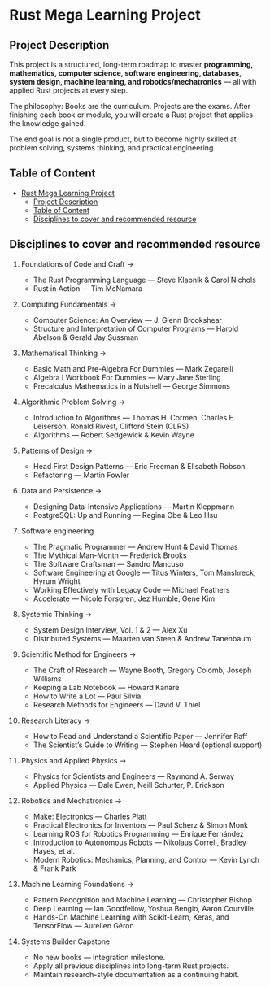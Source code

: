 # Rust Mega Learning Project

## Project Description

This project is a structured, long-term roadmap to master **programming, mathematics, computer science, software engineering, databases, system design, machine learning, and robotics/mechatronics** — all with applied Rust projects at every step.

The philosophy: Books are the curriculum. Projects are the exams.
After finishing each book or module, you will create a Rust project that applies the knowledge gained.

The end goal is not a single product, but to become highly skilled at problem solving, systems thinking, and practical engineering.

## Table of Content
<!-- TOC -->

- [Rust Mega Learning Project](#rust-mega-learning-project)
    - [Project Description](#project-description)
    - [Table of Content](#table-of-content)
    - [Disciplines to cover and recommended resource](#disciplines-to-cover-and-recommended-resource)

<!-- /TOC -->
<!-- /TOC -->
## Disciplines to cover and recommended resource

 1. Foundations of Code and Craft →
    - The Rust Programming Language — Steve Klabnik & Carol Nichols
    - Rust in Action — Tim McNamara

 1. Computing Fundamentals →
    - Computer Science: An Overview — J. Glenn Brookshear
    - Structure and Interpretation of Computer Programs — Harold Abelson & Gerald Jay Sussman

 1. Mathematical Thinking →
    - Basic Math and Pre-Algebra For Dummies — Mark Zegarelli
    - Algebra I Workbook For Dummies — Mary Jane Sterling
    - Precalculus Mathematics in a Nutshell — George Simmons

 1. Algorithmic Problem Solving →
    - Introduction to Algorithms — Thomas H. Cormen, Charles E. Leiserson, Ronald Rivest, Clifford Stein (CLRS)
    - Algorithms — Robert Sedgewick & Kevin Wayne

 1. Patterns of Design →
    - Head First Design Patterns — Eric Freeman & Elisabeth Robson
    - Refactoring — Martin Fowler

 1. Data and Persistence →
    - Designing Data-Intensive Applications — Martin Kleppmann
    - PostgreSQL: Up and Running — Regina Obe & Leo Hsu

 1. Software engineering
    - The Pragmatic Programmer — Andrew Hunt & David Thomas
    - The Mythical Man-Month — Frederick Brooks
    - The Software Craftsman — Sandro Mancuso
    - Software Engineering at Google — Titus Winters, Tom Manshreck, Hyrum Wright
    - Working Effectively with Legacy Code — Michael Feathers
    - Accelerate — Nicole Forsgren, Jez Humble, Gene Kim

 1. Systemic Thinking →
    - System Design Interview, Vol. 1 & 2 — Alex Xu
    - Distributed Systems — Maarten van Steen & Andrew Tanenbaum

 1. Scientific Method for Engineers →
    - The Craft of Research — Wayne Booth, Gregory Colomb, Joseph Williams
    - Keeping a Lab Notebook — Howard Kanare
    - How to Write a Lot — Paul Silvia
    - Research Methods for Engineers — David V. Thiel

 1. Research Literacy →
    - How to Read and Understand a Scientific Paper — Jennifer Raff
    - The Scientist’s Guide to Writing — Stephen Heard (optional support)

 1. Physics and Applied Physics →
    - Physics for Scientists and Engineers — Raymond A. Serway
    - Applied Physics — Dale Ewen, Neill Schurter, P. Erickson

 1. Robotics and Mechatronics →
    - Make: Electronics — Charles Platt
    - Practical Electronics for Inventors — Paul Scherz & Simon Monk
    - Learning ROS for Robotics Programming — Enrique Fernández
    - Introduction to Autonomous Robots — Nikolaus Correll, Bradley Hayes, et al.
    - Modern Robotics: Mechanics, Planning, and Control — Kevin Lynch & Frank Park

 1. Machine Learning Foundations →
    - Pattern Recognition and Machine Learning — Christopher Bishop
    - Deep Learning — Ian Goodfellow, Yoshua Bengio, Aaron Courville
    - Hands-On Machine Learning with Scikit-Learn, Keras, and TensorFlow — Aurélien Géron

 1. Systems Builder Capstone
    - No new books — integration milestone.
    - Apply all previous disciplines into long-term Rust projects.
    - Maintain research-style documentation as a continuing habit.
